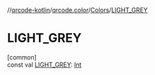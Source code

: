//[qrcode-kotlin](../../../index.md)/[qrcode.color](../index.md)/[Colors](index.md)/[LIGHT_GREY](-l-i-g-h-t_-g-r-e-y.md)

# LIGHT_GREY

[common]\
const val [LIGHT_GREY](-l-i-g-h-t_-g-r-e-y.md): [Int](https://kotlinlang.org/api/latest/jvm/stdlib/kotlin/-int/index.html)
